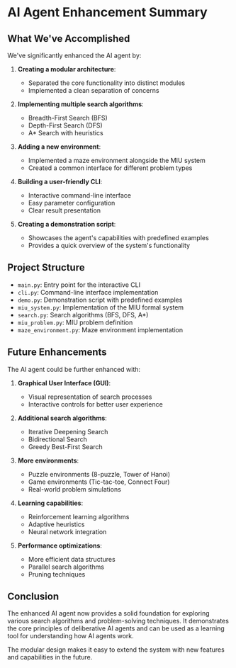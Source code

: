 # AI Agent Enhancement Summary

## What We've Accomplished

We've significantly enhanced the AI agent by:

1. **Creating a modular architecture**:
   - Separated the core functionality into distinct modules
   - Implemented a clean separation of concerns

2. **Implementing multiple search algorithms**:
   - Breadth-First Search (BFS)
   - Depth-First Search (DFS)
   - A* Search with heuristics

3. **Adding a new environment**:
   - Implemented a maze environment alongside the MIU system
   - Created a common interface for different problem types

4. **Building a user-friendly CLI**:
   - Interactive command-line interface
   - Easy parameter configuration
   - Clear result presentation

5. **Creating a demonstration script**:
   - Showcases the agent's capabilities with predefined examples
   - Provides a quick overview of the system's functionality

## Project Structure

- `main.py`: Entry point for the interactive CLI
- `cli.py`: Command-line interface implementation
- `demo.py`: Demonstration script with predefined examples
- `miu_system.py`: Implementation of the MIU formal system
- `search.py`: Search algorithms (BFS, DFS, A*)
- `miu_problem.py`: MIU problem definition
- `maze_environment.py`: Maze environment implementation

## Future Enhancements

The AI agent could be further enhanced with:

1. **Graphical User Interface (GUI)**:
   - Visual representation of search processes
   - Interactive controls for better user experience

2. **Additional search algorithms**:
   - Iterative Deepening Search
   - Bidirectional Search
   - Greedy Best-First Search

3. **More environments**:
   - Puzzle environments (8-puzzle, Tower of Hanoi)
   - Game environments (Tic-tac-toe, Connect Four)
   - Real-world problem simulations

4. **Learning capabilities**:
   - Reinforcement learning algorithms
   - Adaptive heuristics
   - Neural network integration

5. **Performance optimizations**:
   - More efficient data structures
   - Parallel search algorithms
   - Pruning techniques

## Conclusion

The enhanced AI agent now provides a solid foundation for exploring various search algorithms and problem-solving techniques. It demonstrates the core principles of deliberative AI agents and can be used as a learning tool for understanding how AI agents work.

The modular design makes it easy to extend the system with new features and capabilities in the future.

